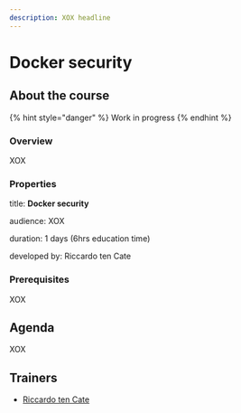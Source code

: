 ```yaml
---
description: XOX headline
---
```


# Docker security

## About the course

{% hint style="danger" %}
Work in progress
{% endhint %}

### Overview

XOX

### Properties

title: **Docker security**

audience: XOX

duration: 1 days \(6hrs education time\)

developed by: Riccardo ten Cate

### Prerequisites

XOX

## Agenda

XOX

## Trainers

* [Riccardo ten Cate](../trainers/riccardo-ten-cate.md)

